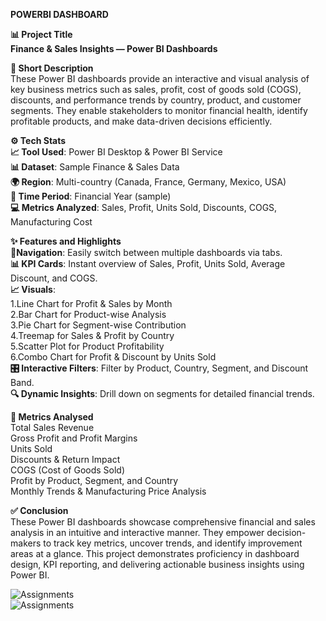 **POWERBI DASHBOARD**

**📊 Project Title**     
**Finance & Sales Insights — Power BI Dashboards**     

**📌 Short Description**     
These Power BI dashboards provide an interactive and visual analysis of key business metrics such as sales, profit, cost of goods sold (COGS), discounts, and performance trends by country, product, and customer segments. They enable stakeholders to monitor financial health, identify profitable products, and make data-driven decisions efficiently.

**⚙️ Tech Stats**    
**📈 Tool Used**: Power BI Desktop & Power BI Service     
**📊 Dataset**: Sample Finance & Sales Data     
**🌍 Region**: Multi-country (Canada, France, Germany, Mexico, USA)     
**📅 Time Period**: Financial Year (sample)     
**💻 Metrics Analyzed**: Sales, Profit, Units Sold, Discounts, COGS, Manufacturing Cost     

**✨ Features and Highlights**        
**📌Navigation**: Easily switch between multiple dashboards via tabs.        
**📊 KPI Cards**: Instant overview of Sales, Profit, Units Sold, Average Discount, and COGS.     
**📈 Visuals**:       
               1.Line Chart for Profit & Sales by Month     
               2.Bar Chart for Product-wise Analysis     
               3.Pie Chart for Segment-wise Contribution     
               4.Treemap for Sales & Profit by Country     
               5.Scatter Plot for Product Profitability     
               6.Combo Chart for Profit & Discount by Units Sold     
**🎛️ Interactive Filters**: Filter by Product, Country, Segment, and Discount Band.     
**🔍 Dynamic Insights**: Drill down on segments for detailed financial trends.   

**📌 Metrics Analysed**     
Total Sales Revenue     
Gross Profit and Profit Margins     
Units Sold     
Discounts & Return Impact     
COGS (Cost of Goods Sold)     
Profit by Product, Segment, and Country     
Monthly Trends & Manufacturing Price Analysis     

**✅ Conclusion**     
These Power BI dashboards showcase comprehensive financial and sales analysis in an intuitive and interactive manner. They empower decision-makers to track key metrics, uncover trends, and identify improvement areas at a glance. This project demonstrates proficiency in dashboard design, KPI reporting, and delivering actionable business insights using Power BI.

![Assignments](Power_BI__1.png)     
![Assignments](Power_BI_d_2.png)
